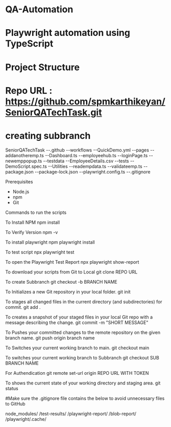 # QA-Automation
# Playwright automation using TypeScript
# Project Structure
# Repo URL : https://github.com/spmkarthikeyan/SeniorQATechTask.git
# creating subbranch

SeniorQATechTask
--.github
  --workflows
     --QuickDemo.yml
--pages
  --addanotheremp.ts
  --Dashboard.ts
  --employeehub.ts
  --loginPage.ts
  --newemppopup.ts
--testdata
  --EmployeeDetails.csv
--tests
  --DemoScript.spec.ts
--Utilities
  --readempdata.ts
  --validateemp.ts
--package.json
--package-lock.json
--playwright.config.ts
--.gitignore


Prerequisites

- Node.js
- npm
- Git

Commands to run the scripts

To Install NPM
  npm install  
  
To Verify Version
  npm -v
  
To install playwright
  npm playwright install
  
To test script
  npx playwright test
  
To open the Playwright Test Report
  npx playwright show-report

To download your scripts from Git to Local
  git clone REPO URL
  
To create Subbranch
  git checkout -b BRANCH NAME

To Initializes a new Git repository in your local folder.
  git init

To stages all changed files in the current directory (and subdirectories) for commit.
  git add .

To creates a snapshot of your staged files in your local Git repo with a message describing the change.
  git commit -m "SHORT MESSAGE"

To Pushes your committed changes to the remote repository on the given branch name.
  git push origin branch name

To Switches your current working branch to main.
  git checkout main

To switches your current working branch to Subbranch
  git checkout SUB BRANCH NAME

For Authendication
git remote set-url origin REPO URL WITH TOKEN

To shows the current state of your working directory and staging area.
  git status


#Make sure the .gitignore file contains the below to avoid unnecessary files to GitHub

node_modules/
/test-results/
/playwright-report/
/blob-report/
/playwright/.cache/











